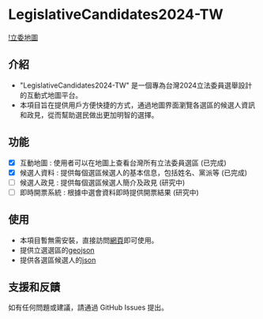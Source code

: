 # LegislativeCandidates2024-TW
[!立委地圖](./立委地圖操作.mov)
## 介紹
- "LegislativeCandidates2024-TW" 是一個專為台灣2024立法委員選舉設計的互動式地圖平台。
- 本項目旨在提供用戶方便快捷的方式，通過地圖界面瀏覽各選區的候選人資訊和政見，從而幫助選民做出更加明智的選擇。

## 功能
- [x] 互動地圖 : 使用者可以在地圖上查看台灣所有立法委員選區 (已完成)
- [x] 候選人資料 : 提供每個選區候選人的基本信息，包括姓名、黨派等 (已完成)
- [ ] 候選人政見 : 提供每個選區候選人簡介及政見 (研究中)
- [ ] 即時開票系統 : 根據中選會資料即時提供開票結果 (研究中)

## 使用
- 本項目暫無需安裝，直接訪問[網頁](https://skykai1018.github.io/LegislativeCandidates2024-TW/)即可使用。
- 提供立選選區的[geojson](./data/ConstituencyInfo_GeoJson.json)
- 提供各選區候選人的[json](./data/candidate.json)

## 支援和反饋
如有任何問題或建議，請通過 GitHub Issues 提出。
